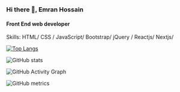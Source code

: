 ### Hi there 👋, Emran Hossain
#### Front End web developer

Skills: HTML/ CSS / JavaScript/ Bootstrap/ jQuery / Reactjs/ Nextjs/ 


[![Top Langs](https://github-readme-stats.vercel.app/api/top-langs/?username=emran197)](https://github.com/anuraghazra/github-readme-stats)

![GitHub stats](https://github-readme-stats.vercel.app/api?username=emran197&show_icons=true&count_private=true)  

![GitHub Activity Graph](https://activity-graph.herokuapp.com/graph?username=emran197)  

![GitHub metrics](https://metrics.lecoq.io/emran197)  

